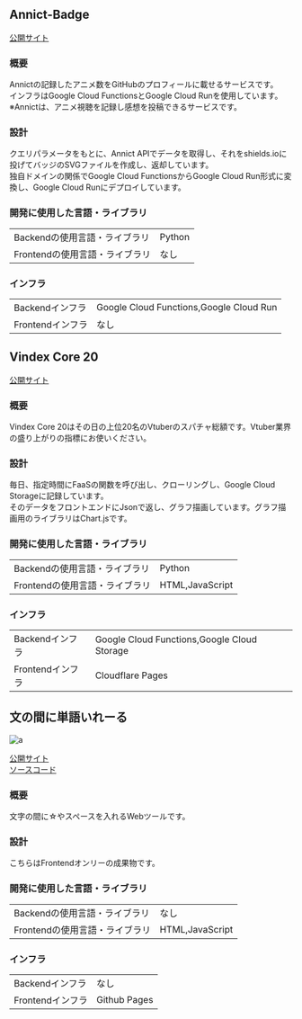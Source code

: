 ## Annict-Badge    
[公開サイト](https://zenn.dev/penguincabinet/articles/762e7e201fd86a)

### 概要
Annictの記録したアニメ数をGitHubのプロフィールに載せるサービスです。   
インフラはGoogle Cloud FunctionsとGoogle Cloud Runを使用しています。    
※Annictは、アニメ視聴を記録し感想を投稿できるサービスです。    
### 設計
クエリパラメータをもとに、Annict APIでデータを取得し、それをshields.ioに投げてバッジのSVGファイルを作成し、返却しています。    
独自ドメインの関係でGoogle Cloud FunctionsからGoogle Cloud Run形式に変換し、Google Cloud Runにデプロイしています。    
### 開発に使用した言語・ライブラリ
|||
|---|---|
|Backendの使用言語・ライブラリ|Python|    
|Frontendの使用言語・ライブラリ|なし|    
### インフラ
|||
|---|---|
|Backendインフラ|Google Cloud Functions,Google Cloud Run|
|Frontendインフラ|なし|

## Vindex Core 20    
[公開サイト](https://vdex.penguincabinet.com)
### 概要
Vindex Core 20はその日の上位20名のVtuberのスパチャ総額です。Vtuber業界の盛り上がりの指標にお使いください。    
### 設計
毎日、指定時間にFaaSの関数を呼び出し、クローリングし、Google Cloud Storageに記録しています。    
そのデータをフロントエンドにJsonで返し、グラフ描画しています。グラフ描画用のライブラリはChart.jsです。    
### 開発に使用した言語・ライブラリ
|||
|---|---|
|Backendの使用言語・ライブラリ|Python|    
|Frontendの使用言語・ライブラリ|HTML,JavaScript|    
### インフラ
|||
|---|---|
|Backendインフラ|Google Cloud Functions,Google Cloud Storage|    
|Frontendインフラ|Cloudflare Pages|    

## 文の間に単語いれーる   
![a](https://raw.githubusercontent.com/PenguinCabinet/insert-word-in-sentence/master/explanation/anime_low.gif)

[公開サイト](https://iws.penguincabinet.com)    
[ソースコード](https://github.com/PenguinCabinet/insert-word-in-sentence)    
### 概要
文字の間に☆やスペースを入れるWebツールです。   
### 設計
こちらはFrontendオンリーの成果物です。    
### 開発に使用した言語・ライブラリ
|||
|---|---|
|Backendの使用言語・ライブラリ|なし|    
|Frontendの使用言語・ライブラリ|HTML,JavaScript|    
### インフラ
|||
|---|---|
|Backendインフラ|なし|    
|Frontendインフラ|Github Pages|    
